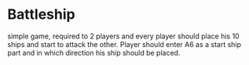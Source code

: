 # Battleship
simple game, required to 2 players and every player should place his 10 ships and start to attack the other. 
Player should enter A6 as a start ship part and in which direction his ship should be placed.
